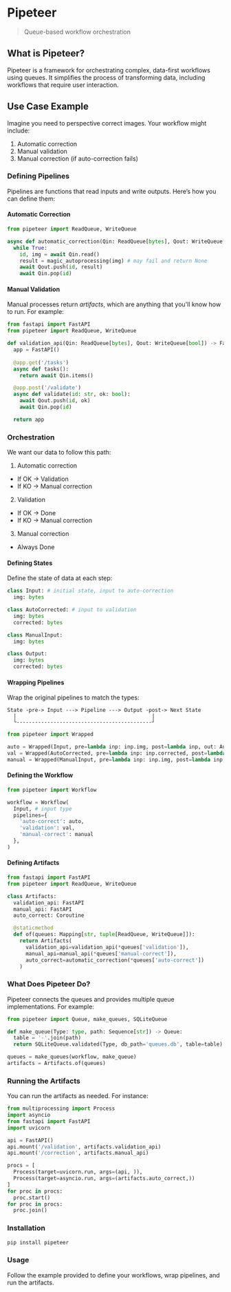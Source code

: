 # Pipeteer

> Queue-based workflow orchestration

## What is Pipeteer?

Pipeteer is a framework for orchestrating complex, data-first workflows using queues. It simplifies the process of transforming data, including workflows that require user interaction.

## Use Case Example

Imagine you need to perspective correct images. Your workflow might include:
1. Automatic correction
2. Manual validation
3. Manual correction (if auto-correction fails)

### Defining Pipelines

Pipelines are functions that read inputs and write outputs. Here’s how you can define them:

#### Automatic Correction

```python
from pipeteer import ReadQueue, WriteQueue

async def automatic_correction(Qin: ReadQueue[bytes], Qout: WriteQueue[bytes|None]):
  while True:
    id, img = await Qin.read()
    result = magic_autoprocessing(img) # may fail and return None
    await Qout.push(id, result)
    await Qin.pop(id)
```

#### Manual Validation

Manual processes return *artifacts*, which are anything that you'll know how to run. For example:

```python
from fastapi import FastAPI
from pipeteer import ReadQueue, WriteQueue

def validation_api(Qin: ReadQueue[bytes], Qout: WriteQueue[bool]) -> FastAPI:
  app = FastAPI()
  
  @app.get('/tasks')
  async def tasks():
    return await Qin.items()

  @app.post('/validate')
  async def validate(id: str, ok: bool):
    await Qout.push(id, ok)
    await Qin.pop(id)

  return app
```

### Orchestration

We want our data to follow this path:
1. Automatic correction
  - If OK -> Validation
  - If KO -> Manual correction
2. Validation
  - If OK -> Done
  - If KO -> Manual correction
3. Manual correction
  - Always Done

#### Defining States

Define the state of data at each step:

```python
class Input: # initial state, input to auto-correction
  img: bytes

class AutoCorrected: # input to validation
  img: bytes
  corrected: bytes

class ManualInput:
  img: bytes

class Output:
  img: bytes
  corrected: bytes
```

#### Wrapping Pipelines

Wrap the original pipelines to match the types:

```
State -pre-> Input ---> Pipeline ---> Output -post-> Next State
  |                                            |
  └--------------------------------------------┘
```

```python
from pipeteer import Wrapped

auto = Wrapped(Input, pre=lambda inp: inp.img, post=lambda inp, out: AutoCorrected(inp.img, out))
val = Wrapped(AutoCorrected, pre=lambda inp: inp.corrected, post=lambda inp, out: Output(inp.img, inp.corrected))
manual = Wrapped(ManualInput, pre=lambda inp: inp.img, post=lambda inp, out: Output(inp.img, out))
```

#### Defining the Workflow

```python
from pipeteer import Workflow

workflow = Workflow(
  Input, # input type
  pipelines={
    'auto-correct': auto,
    'validation': val,
    'manual-correct': manual
  },
)
```

#### Defining Artifacts

```python
from fastapi import FastAPI
from pipeteer import ReadQueue, WriteQueue

class Artifacts:
  validation_api: FastAPI
  manual_api: FastAPI
  auto_correct: Coroutine

  @staticmethod
  def of(queues: Mapping[str, tuple[ReadQueue, WriteQueue]]):
    return Artifacts(
      validation_api=validation_api(*queues['validation']),
      manual_api=manual_api(*queues['manual-correct']),
      auto_correct=automatic_correction(*queues['auto-correct'])
    )
```

### What Does Pipeteer Do?

Pipeteer connects the queues and provides multiple queue implementations. For example:

```python
from pipeteer import Queue, make_queues, SQLiteQueue

def make_queue(Type: type, path: Sequence[str]) -> Queue:
  table = '-'.join(path)
  return SQLiteQueue.validated(Type, db_path='queues.db', table=table)

queues = make_queues(workflow, make_queue)
artifacts = Artifacts.of(queues)
```

### Running the Artifacts

You can run the artifacts as needed. For instance:

```python
from multiprocessing import Process
import asyncio
from fastapi import FastAPI
import uvicorn

api = FastAPI()
api.mount('/validation', artifacts.validation_api)
api.mount('/correction', artifacts.manual_api)

procs = [
  Process(target=uvicorn.run, args=(api, )),
  Process(target=asyncio.run, args=(artifacts.auto_correct,))
]
for proc in procs:
  proc.start()
for proc in procs:
  proc.join()
```

### Installation

```sh
pip install pipeteer
```

### Usage

Follow the example provided to define your workflows, wrap pipelines, and run the artifacts.
